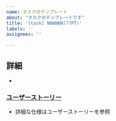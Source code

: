 ```yaml
---
name: タスクのテンプレート
about: "タスクのテンプレートです"
title: '[task] NNNNNN(??PT)'
labels: ''
assignees: ''

---
```


## 詳細
- 


###  [ユーザーストーリー](ストーリーのURL)
 - 詳細な仕様はユーザーストーリーを参照
